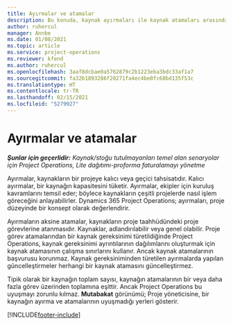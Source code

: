 ```yaml
---
title: Ayırmalar ve atamalar
description: Bu konuda, kaynak ayırmaları ile kaynak atamaları arasındaki farklar hakkında bilgiler sağlanmaktadır.
author: ruhercul
manager: Annbe
ms.date: 01/08/2021
ms.topic: article
ms.service: project-operations
ms.reviewer: kfend
ms.author: ruhercul
ms.openlocfilehash: 3aaf8dcbae0a5762879c2b1223eba3bdc33af1a7
ms.sourcegitcommit: fa32b1893286f20271fa4ec4be8fc68bd135f53c
ms.translationtype: HT
ms.contentlocale: tr-TR
ms.lasthandoff: 02/15/2021
ms.locfileid: "5279927"
---
```

# <a name="bookings-vs-assignments"></a>Ayırmalar ve atamalar

_**Şunlar için geçerlidir:** Kaynak/stoğu tutulmayanları temel alan senaryolar için Project Operations, Lite dağıtımı-proforma faturalamayı yönetme_

Ayırmalar, kaynakların bir projeye kalıcı veya geçici tahsisatıdır. Kalıcı ayırmalar, bir kaynağın kapasitesini tüketir. Ayırmalar, ekipler için kuruluş kavramlarını temsil eder; böylece kaynakların çeşitli projelerde nasıl işlem göreceğini anlayabilirler. Dynamics 365 Project Operations; ayırmaları, proje düzeyinde bir konsept olarak değerlendirir. 

Ayırmaların aksine atamalar, kaynakların proje taahhüdündeki proje görevlerine atanmasıdır. Kaynaklar, adlandırılabilir veya genel olabilir.  Proje görev atamalarından bir kaynak gereksinimi türetildiğinde Project Operations, kaynak gereksinimi ayrıntılarının dağılımlarını oluşturmak için kaynak atamasının çalışma sınırlarını kullanır. Ancak kaynak atamalarının başvurusu korunmaz. Kaynak gereksiniminden türetilen ayırmalarda yapılan güncelleştirmeler herhangi bir kaynak atamasını güncelleştirmez.

Tipik olarak bir kaynağın toplam sayısı, kaynağın atamalarının bir veya daha fazla görev üzerinden toplamına eşittir. Ancak Project Operations bu uyuşmayı zorunlu kılmaz. **Mutabakat** görünümü; Proje yöneticisine, bir kaynağın ayırma ve atamalarının uyuşmadığı yerleri gösterir.




[!INCLUDE[footer-include](../includes/footer-banner.md)]